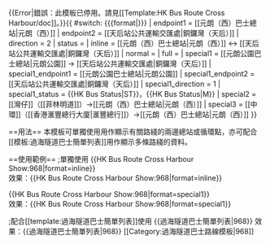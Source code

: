 {{Error|錯誤：此模板已停用。請見[[Template:HK Bus Route Cross Harbour/doc]]。}}{{ #switch: {{{format|}}}
  | endpoint1 = [[元朗（西）巴士總站|元朗（西）]]
  | endpoint2 = [[天后站公共運輸交匯處|銅鑼灣（天后）]]
  | direction = 2
  | status = 
  | inline = [[元朗（西）巴士總站|元朗（西）]] ↔ [[天后站公共運輸交匯處|銅鑼灣（天后）]]
  | normal =
  | full =
 | special1 = [[元朗公園巴士總站|元朗公園]] →  [[天后站公共運輸交匯處|銅鑼灣（天后）]]
 | special1_endpoint1 = [[元朗公園巴士總站|元朗公園]]
  | special1_endpoint2 = [[天后站公共運輸交匯處|銅鑼灣（天后）]]
  | special1_direction = 1
  | special1_status =  {{HK Bus Status|ST}}，{{HK Bus Status|M}}
 | special2 = [[灣仔]]（[[菲林明道]]）→[[元朗（西）巴士總站|元朗（西）]]
 | special3 = [[中環]]（[[香港滙豐總行大廈|滙豐總行]]）→[[元朗（西）巴士總站|元朗（西）]]
}}<noinclude>

==用法==
本模板可單獨使用用作顯示有關路綫的兩邊總站或循環點，亦可配合[[模板:過海隧道巴士簡單列表]]用作顯示多條路綫的資料。

==使用範例==
;單獨使用
<nowiki>{{HK Bus Route Cross Harbour Show:968|format=inline}}</nowiki><br>
效果：{{HK Bus Route Cross Harbour Show:968|format=inline}}

<nowiki>{{HK Bus Route Cross Harbour Show:968|format=special1}}</nowiki><br>
效果：{{HK Bus Route Cross Harbour Show:968|format=special1}}

;配合[[template:過海隧道巴士簡單列表]]使用
<nowiki>{{過海隧道巴士簡單列表|968}}</nowiki>
效果：{{過海隧道巴士簡單列表|968}}
[[Category:過海隧道巴士路線模板|968]]</noinclude>